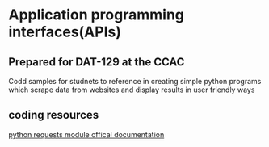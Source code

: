 # Application programming interfaces(APIs)
## Prepared for DAT-129 at the CCAC

Codd samples for studnets to reference in creating simple python programs which scrape data from websites and display results in user friendly ways

## coding resources
[python requests module  offical documentation](http://docs.python-requests.org/en/master/)
